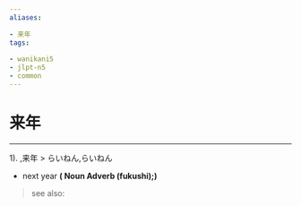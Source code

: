 ```yaml
---
aliases:
    
- 来年
tags:
    
- wanikani5
- jlpt-n5
- common
---
```


# 来年
---
1).
,来年 > らいねん,らいねん

- next year
**( Noun Adverb (fukushi);)**
> see also: 
            